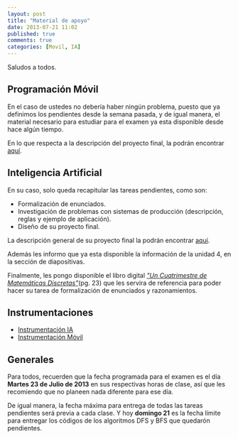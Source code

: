 ```yaml
---
layout: post
title: "Material de apoyo"
date: 2013-07-21 11:02
published: true
comments: true
categories: [Movil, IA]
---
```


Saludos a todos.

## Programación Móvil

En el caso de ustedes no debería haber ningún problema, puesto que ya definimos los pendientes desde la semana pasada, y de igual manera, el material necesario para estudiar para el examen ya esta disponible desde hace algún tiempo.

En lo que respecta a la descripción del proyecto final, la podrán encontrar [aquí](/home/j2deme/Dropbox/Public/Octopress/Slides/Móvil/ProyectoFinal.pdf).

## Inteligencia Artificial

En su caso, solo queda recapitular las tareas pendientes, como son:

- Formalización de enunciados.
- Investigación de problemas con sistemas de producción (descripción, reglas y ejemplo de aplicación).
- Diseño de su proyecto final.

La descripción general de su proyecto final la podrán encontrar [aquí](/home/j2deme/Dropbox/Public/Octopress/Slides/IA/ProyectoFinal.pdf).

Además les informo que ya esta disponible la información de la unidad 4, en la sección de diapositivas.

Finalmente, les pongo disponible el libro digital [_"Un Cuatrimestre de Matemáticas Discretas"_](https://dl.dropboxusercontent.com/u/1131727/Octopress/Slides/IA/A%20matematicas%20discretas.pdf)(pg. 23) que les servira de referencia para poder hacer su tarea de formalización de enunciados y razonamientos.

## Instrumentaciones

- [Instrumentación IA](https://dl.dropboxusercontent.com/u/1131727/Octopress/2013/Verano/Inst_Didactica_Competencias_IA_ISI91.pdf)
- [Instrumentación Móvil](https://dl.dropboxusercontent.com/u/1131727/Octopress/2013/Verano/Inst_Didactica_Competencias_Movil_ISI87.pdf)

## Generales

Para todos, recuerden que la fecha programada para el examen es el día __Martes 23 de Julio de 2013__ en sus respectivas horas de clase, así que les recomiendo que no planeen nada diferente para ese día.

De igual manera, la fecha máxima para entrega de todas las tareas pendientes será previa a cada clase. Y hoy __domingo 21__ es la fecha límite para entregar los códigos de los algoritmos DFS y BFS que quedarón pendientes.